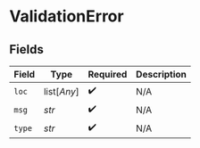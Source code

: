 # ValidationError


## Fields

| Field              | Type               | Required           | Description        |
| ------------------ | ------------------ | ------------------ | ------------------ |
| `loc`              | list[*Any*]        | :heavy_check_mark: | N/A                |
| `msg`              | *str*              | :heavy_check_mark: | N/A                |
| `type`             | *str*              | :heavy_check_mark: | N/A                |